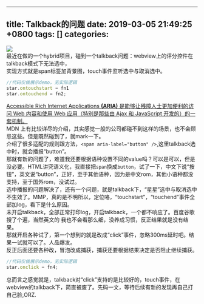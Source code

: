 
---
title: Talkback的问题
date: 2019-03-05 21:49:25 +0800
tags: []
categories: 
---
![](https://cdn.nlark.com/yuque/0/2019/png/273716/1557145243063-7fd36cf7-9845-4680-afad-e9795ea0c34c.png#align=left&display=inline&height=42&originHeight=170&originWidth=553&status=done&width=138)<br />最近在做的一个hybrid项目，碰到一个talkback问题：webview上的评分控件在talkback模式下无法选中，<br />实现方式就是span标签加背景图，touch事件监听选中与取消选中。

```javascript
//代码仅做展示demo，无实际逻辑
star.ontouchstart = fn1
star.ontouchend = fn2;
```
[Accessible Rich Internet Applications ](https://developer.mozilla.org/zh-CN/docs/Web/Accessibility/ARIA)[**(ARIA)**]()[ 是能够让残障人士更加便利的访问 Web 内容和使用 Web 应用（特别是那些由 Ajax 和 JavaScript 开发的）的一套机制。]()<br />MDN 上有比较详尽的介绍，其实感觉一般的公司都碰不到这样的场景，也不会顾忌这些。但是既然碰到了，就mark一下。<br />介绍了很多适配的规则跟方法，`<span aria-label="button" />`,这里talkback选中时，就会播报“button”。<br />那就有新的问题了，难道我还要根据语种设置不同的value吗？可以是可以，但是没必要。HTML讲究语义化，我直接把`span`换成`button`，试了一下，中文下说“按钮”，英文说“button”，正好，至于其他语种，因为是中文rom，其他小语种都没支持，至于国外rom，没试过。<br />选中播报的问题解决了，还有一个问题，就是talkback下，“星星”选中与取消选中不生效了。MMP，真的是不明所以，定位咯，“touchstart”，“touchend”事件全部加log，看下是什么原因。<br />未开启talkback，全部正常打印log，开启talkback，一个都不响应了。百度谷歌搜了个遍，当然英文的 我也不会看那么细，没养成习惯，反正结果就是没有结果。<br />那就开启各种试了，第一个想到的就是改成“click”事件，忽略300ms延时吧。结果一试就可以了。人品爆发。<br />反正后面还要各种改，冒泡改成捕获，捕获还要根据结果决定是否阻止继续捕获。

```javascript
//代码仅做展示demo，无实际逻辑
star.onclick = fn4;
```

总而言之感觉就是，talkback对“click”支持的是比较好的，touch事件，在webview的talkback下，简直被废了。先码一文，等待后续有新的发现再自己打自己脸,ORZ.

